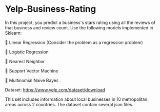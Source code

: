 # Yelp-Business-Rating 
In this project, you predict a business's stars rating using all the reviews of that business and review count. Use the following models implemented in Sklearn: 

 Linear Regression (Consider the problem as a regression problem) 

 Logistic Regression 

 Nearest Neighbor 

 Support Vector Machine 

 Multinomial Naive Bayes

Dataset: https://www.yelp.com/dataset/download

This set includes information about local businesses in 10 metropolitan areas across 2 countries. The dataset contain several json files.
